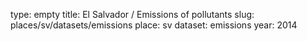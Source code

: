 type: empty
title: El Salvador / Emissions of pollutants
slug: places/sv/datasets/emissions
place: sv
dataset: emissions
year: 2014
